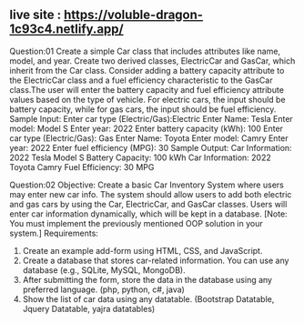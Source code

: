 ## live site : https://voluble-dragon-1c93c4.netlify.app/

Question:01
Create a simple Car class that includes attributes like name, model, and year.
Create two derived classes, ElectricCar and GasCar, which inherit from the Car class.
Consider adding a battery capacity attribute to the ElectricCar class and a fuel efficiency
characteristic to the GasCar class.The user will enter the battery capacity and fuel efficiency
attribute values based on the type of vehicle. For electric cars, the input should be battery
capacity, while for gas cars, the input should be fuel efficiency.
Sample Input:
Enter car type (Electric/Gas):Electric
Enter Name: Tesla
Enter model: Model S
Enter year: 2022
Enter battery capacity (kWh): 100
Enter car type (Electric/Gas): Gas
Enter Name: Toyota
Enter model: Camry
Enter year: 2022
Enter fuel efficiency (MPG): 30
Sample Output:
Car Information:
2022 Tesla Model S
Battery Capacity: 100 kWh
Car Information:
2022 Toyota Camry
Fuel Efficiency: 30 MPG

Question:02
Objective:
Create a basic Car Inventory System where users may enter new car info. The system
should allow users to add both electric and gas cars by using the Car, ElectricCar, and
GasCar classes.
Users will enter car information dynamically, which will be kept in a database.
[Note: You must implement the previously mentioned OOP solution in your system.]
Requirements:
1. Create an example add-form using HTML, CSS, and JavaScript.
2. Create a database that stores car-related information.
You can use any database (e.g., SQLite, MySQL, MongoDB).
3. After submitting the form, store the data in the database using any preferred language.
(php, python, c#, java)
4. Show the list of car data using any datatable.
(Bootstrap Datatable, Jquery Datatable, yajra datatables)
